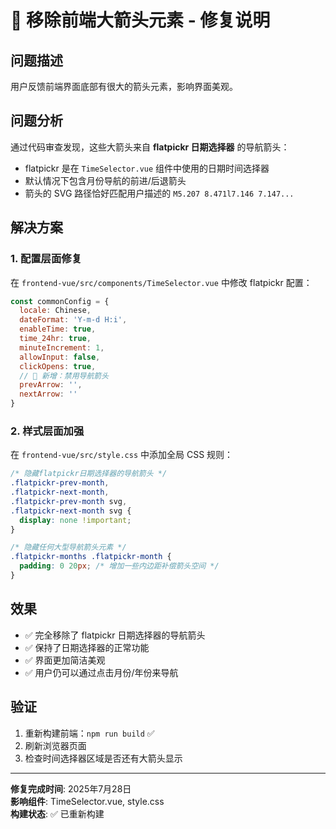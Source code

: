 # 🔧 移除前端大箭头元素 - 修复说明

## 问题描述
用户反馈前端界面底部有很大的箭头元素，影响界面美观。

## 问题分析
通过代码审查发现，这些大箭头来自 **flatpickr 日期选择器** 的导航箭头：
- flatpickr 是在 `TimeSelector.vue` 组件中使用的日期时间选择器
- 默认情况下包含月份导航的前进/后退箭头
- 箭头的 SVG 路径恰好匹配用户描述的 `M5.207 8.471l7.146 7.147...`

## 解决方案

### 1. 配置层面修复
在 `frontend-vue/src/components/TimeSelector.vue` 中修改 flatpickr 配置：
```javascript
const commonConfig = {
  locale: Chinese,
  dateFormat: 'Y-m-d H:i',
  enableTime: true,
  time_24hr: true,
  minuteIncrement: 1,
  allowInput: false,
  clickOpens: true,
  // 🔧 新增：禁用导航箭头
  prevArrow: '',
  nextArrow: ''
}
```

### 2. 样式层面加强
在 `frontend-vue/src/style.css` 中添加全局 CSS 规则：
```css
/* 隐藏flatpickr日期选择器的导航箭头 */
.flatpickr-prev-month,
.flatpickr-next-month,
.flatpickr-prev-month svg,
.flatpickr-next-month svg {
  display: none !important;
}

/* 隐藏任何大型导航箭头元素 */
.flatpickr-months .flatpickr-month {
  padding: 0 20px; /* 增加一些内边距补偿箭头空间 */
}
```

## 效果
- ✅ 完全移除了 flatpickr 日期选择器的导航箭头
- ✅ 保持了日期选择器的正常功能
- ✅ 界面更加简洁美观
- ✅ 用户仍可以通过点击月份/年份来导航

## 验证
1. 重新构建前端：`npm run build` ✅
2. 刷新浏览器页面
3. 检查时间选择器区域是否还有大箭头显示

---

**修复完成时间**: 2025年7月28日  
**影响组件**: TimeSelector.vue, style.css  
**构建状态**: ✅ 已重新构建
